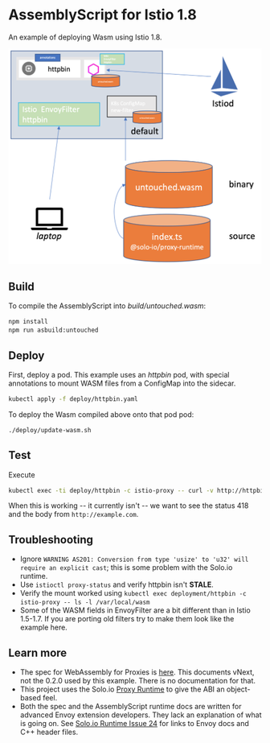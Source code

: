 # AssemblyScript for Istio 1.8

An example of deploying Wasm using Istio 1.8.

![Diagram](diagram.png?raw=true "Diagram of pod, configmap, and envoyfilter")

## Build

To compile the AssemblyScript into _build/untouched.wasm_:

``` bash
npm install
npm run asbuild:untouched
```

## Deploy

First, deploy a pod.  This example uses an _httpbin_ pod, with special annotations to mount WASM files from a ConfigMap into the sidecar.

``` bash
kubectl apply -f deploy/httpbin.yaml
```

To deploy the Wasm compiled above onto that pod pod:

``` bash
./deploy/update-wasm.sh
```

## Test

Execute

```bash
kubectl exec -ti deploy/httpbin -c istio-proxy -- curl -v http://httpbin.default:8000/status/418
```

When this is working -- it currently isn't -- we want to see the status 418 and the body from `http://example.com`.

## Troubleshooting

- Ignore `WARNING AS201: Conversion from type 'usize' to 'u32' will require an explicit cast`; this is some problem with the Solo.io runtime.
- Use `istioctl proxy-status` and verify httpbin isn't **STALE**.
- Verify the mount worked using `kubectl exec deployment/httpbin -c istio-proxy -- ls -l /var/local/wasm`
- Some of the WASM fields in EnvoyFilter are a bit different than in Istio 1.5-1.7.  If you are porting old filters try to make them look like the example here.

## Learn more

- The spec for WebAssembly for Proxies is [here](https://github.com/proxy-wasm/spec).  This documents vNext, not the 0.2.0 used by this example.  There is no documentation for that.
- This project uses the Solo.io [Proxy Runtime](https://github.com/solo-io/proxy-runtime) to give the ABI an object-based feel.
- Both the spec and the AssemblyScript runtime docs are written for advanced Envoy extension developers.  They lack an explanation of what is going on.  See [Solo.io Runtime Issue 24](https://github.com/solo-io/proxy-runtime/issues/24) for links to Envoy docs and C++ header files.
